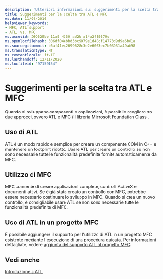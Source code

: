 ```yaml
---
description: 'Ulteriori informazioni su: suggerimenti per la scelta tra ATL e MFC'
title: Suggerimenti per la scelta tra ATL e MFC
ms.date: 11/04/2016
helpviewer_keywords:
- MFC, ATL support
- ATL, vs. MFC
ms.assetid: 269325bb-11a8-4330-ad2b-a14a2458679e
ms.openlocfilehash: 506df04ebbd3bc9079e1d40cf14773d9d9a6bd1a
ms.sourcegitcommit: d6af41e42699628c3e2e6063ec7b03931a49a098
ms.translationtype: MT
ms.contentlocale: it-IT
ms.lasthandoff: 12/11/2020
ms.locfileid: "97159154"
---
```

# <a name="recommendations-for-choosing-between-atl-and-mfc"></a>Suggerimenti per la scelta tra ATL e MFC

Quando si sviluppano componenti e applicazioni, è possibile scegliere tra due approcci, ovvero ATL e MFC (il libreria Microsoft Foundation Class).

## <a name="using-atl"></a>Uso di ATL

ATL è un modo rapido e semplice per creare un componente COM in C++ e mantenere un footprint ridotto. Usare ATL per creare un controllo se non sono necessarie tutte le funzionalità predefinite fornite automaticamente da MFC.

## <a name="using-mfc"></a>Utilizzo di MFC

MFC consente di creare applicazioni complete, controlli ActiveX e documenti attivi. Se è già stato creato un controllo con MFC, potrebbe essere necessario continuare lo sviluppo in MFC. Quando si crea un nuovo controllo, è consigliabile usare ATL se non sono necessarie tutte le funzionalità predefinite di MFC.

## <a name="using-atl-in-an-mfc-project"></a>Uso di ATL in un progetto MFC

È possibile aggiungere il supporto per l'utilizzo di ATL in un progetto MFC esistente mediante l'esecuzione di una procedura guidata. Per informazioni dettagliate, vedere [aggiunta del supporto ATL al progetto MFC](../mfc/reference/adding-atl-support-to-your-mfc-project.md).

## <a name="see-also"></a>Vedi anche

[Introduzione a ATL](../atl/introduction-to-atl.md)
